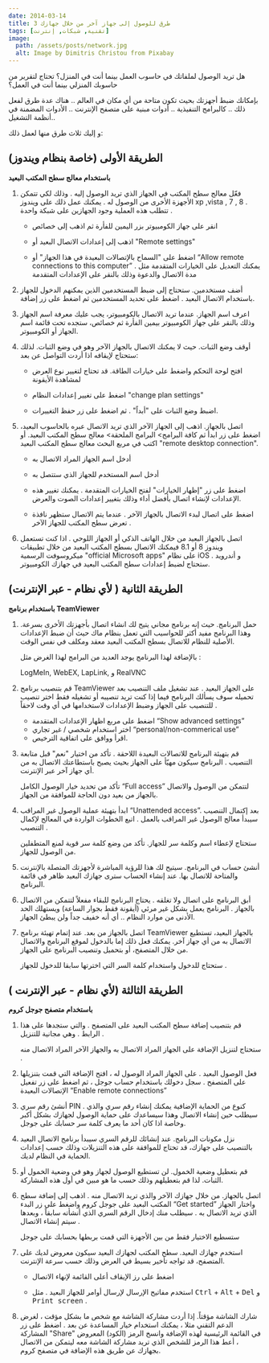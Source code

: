 ```yaml
---
date: 2014-03-14
title: 3 طرق للوصول إلى جهاز آخر من خلال جهازك
tags: [تقنية, شبكات, إنترنت]
image:
  path: /assets/posts/network.jpg
  alt: Image by Dimitris Christou from Pixabay
---
```



هل تريد الوصول لملفاتك في حاسوب العمل بينما أنت في المنزل؟ تحتاج لتقرير من حاسوبك المنزلي بينما أنت في العمل؟ 

بإمكانك ضبط أجهزتك بحيث تكون متاحة من أي مكان في العالم .. هناك عدة طرق لفعل ذلك .. كالبرامج التنفيذية .. أدوات مبنية على متصفح الإنترنت .. الأدوات المضمنة في أنظمة التشغيل..

و إليك ثلاث طرق منها لعمل ذلك:

## الطريقة الأولى (خاصة بنظام ويندوز)

**باستخدام معالج سطح المكتب البعيد**

1. فعّل معالج سطح المكتب في الجهاز الذي تريد الوصول إليه . وذلك لكي تتمكن الأجهزة الأخرى من الوصول له . يمكنك عمل ذلك على ويندوز xp ,vista , 7 , 8 . تتطلب هذه العملية وجود الجهازين على شبكة واحدة .

    * انقر على جهاز الكومبيوتر بزر اليمين للفأرة ثم اذهب إلى خصائص

    * اذهب إلى إعدادات الاتصال البعيد أو "Remote settings"

    * اضغط على "السماح بالإتصالات البعيدة في هذا الجهاز" أو “Allow remote connections to this computer” . يمكنك التعديل على الخيارات المتقدمة مثل مدة الاتصال والدعوة وذلك بالنقر على الإعدادات المتقدمة 

2. أضف مستخدمين. ستحتاج إلى ضبط المستخدمين الذين يمكنهم الدخول للجهاز باستخدام الاتصال البعيد . اضغط على تحديد المستخدمين ثم اضغط على زر إضافة.

3. اعرف اسم الجهاز. عندما تريد الاتصال بالكومبيوتر، يجب عليك معرفة اسم الجهاز وذلك بالنقر على جهاز الكومبيوتر بيمين الفأرة ثم خصائص، ستجده تحت قائمة اسم الجهاز أو الكومبيوتر.

4. أوقف وضع الثبات. حيث لا يمكنك الاتصال بالجهاز الآخر وهو في وضع الثبات. لذلك ستحتاج لإيقافه اذا أردت التواصل عن بعد:

    * افتح لوحة التحكم واضغط على خيارات الطاقة. قد تحتاج لتغيير نوع العرض لمشاهدة الأيقونة

    * اضغط على تغيير إعدادات النظام "change plan settings" 

    * اضبط وضع الثبات على "أبداً" . ثم اضغط على زر حفظ التغييرات.

5.  اتصل بالجهاز. اذهب إلى الجهاز الآخر الذي تريد الاتصال عبره بالحاسوب البعيد، اضغط على زر ابدأ ثم كافة البرامج> البرامج الملحقة> معالج سطح المكتب البعيد. أو اكتب في مربع البحث معالج سطح المكتب البعيد "remote desktop connection".

    * أدخل اسم الجهاز المراد الاتصال به

    * أدخل اسم المستخدم للجهاز الذي ستتصل به 

    * اضغط على زر "إظهار الخيارات" لفتح الخيارات المتقدمة . يمكنك تغيير هذه الإعدادات لإنشاء اتصال بأفضل أداء وذلك بتغيير إعدادات الصوت والعرض.

    * اضغط على اتصال لبدء الاتصال بالجهاز الآخر . عندما يتم الاتصال ستظهر نافذة تعرض سطح المكتب للجهاز الآخر .

6. اتصل بالجهاز البعيد من خلال الهاتف الذكي أو الجهاز اللوحي . اذا كنت تستعمل ويندوز 8 أو 8.1 فيمكنك الاتصال بسطح المكتب البعيد من خلال تطبيقات ميكروسوفت الرسمية "official Microsoft apps" على نظام iOS و أندرويد . ستحتاج لضبط إعدادات سطح المكتب البعيد في جهازك الكومبيوتر.


## الطريقة الثانية ( ﻷي نظام - عبر الإنترنت)

**باستخدام برنامج TeamViewer**

1. حمل البرنامج. حيث إنه برنامج مجاني يتيح لك انشاء اتصال بأجهزتك الأخرى بسرعة. وهذا البرنامج مفيد أكثر للحواسيب التي تعمل بنظام ماك حيث أن ضبط الإعدادات الأصلية للنظام للاتصال بسطح المكتب البعيد معقد ومكلف في نفس الوقت.

     بالإضافة لهذا البرنامج يوجد العديد من البرامج لهذا الغرض مثل :

    LogMeIn, WebEX, LapLink,  و RealVNC

2. قم بتنصيب برنامج TeamViewer على الجهاز البعيد . عند تشغيل ملف التنصيب بعد تحميله سوف يسألك البرنامج فيما إذا كنت تريد تنصيبه أو تشغيله فقط اختر تنصيب للتنصيب على الجهاز وضبط الإعدادات لاستخدامها في أي وقت لاحقاً .

    * اضغط على مربع اظهار الإعدادات المتقدمة  “Show advanced settings” 
    * اختر استخدام شخصي / غير تجاري “personal/non-commerical use”
    * اقرأ ووافق على اتفاقية الترخيص.


3. قم بتهيئة البرنامج للاتصالات البعيدة اللاحقة . تأكد من اختيار "نعم" قبل متابعة التنصيب . البرنامج سيكون مهيّأ على الجهاز بحيث يصبح باستطاعتك الاتصال به من أي جهاز آخر عبر الإنترنت.

    تأكد من تحديد خيار الوصول الكامل “Full access” لتتمكن من الوصول والاتصال بالجهاز من بعيد دون الحاجة للموافقة من الجهاز.

4. ابدأ بتهيئة عملية الوصول غير المراقب “Unattended access”. بعد إكتمال التنصيب سيبدأ معالج الوصول غير المراقب بالعمل . اتبع الخطوات الواردة في المعالج لإكمال التنصيب .

    ستحتاج لإعطاء اسم وكلمة سر للجهاز. تأكد من وضع كلمة سر قوية لمنع المتطفلين من الوصول للجهاز.

5. أنشئ حساب في البرنامج. سيتيح لك هذا للرؤية المباشرة ﻷجهزتك المتصلة بالإنترنت والمتاحة للاتصال بها. عند إنشاء الحساب سترى جهازك البعيد ظاهر في قائمة البرنامج.

6. أبق البرنامج على اتصال ولا تغلقه . يحتاج البرنامج للبقاء مفعلاً لتتمكن من الاتصال بالجهاز . البرنامج يعمل بشكل غير مرئي (أيقونة فقط بجوار الساعة) ويستهلك الحد الأدنى من موارد النظام .. أي أنه خفيف جداً ولن يبطئ الجهاز.

7. اتصل بالجهاز من بعد. عند إتمام تهيئة برنامج TeamViewer بالجهاز البعيد، تستطيع الاتصال به من أي جهاز آخر. يمكنك فعل ذلك إما بالدخول لموقع البرنامج والاتصال من خلال المتصفح، أو بتحميل وتنصيب البرنامج على الجهاز.

    ستحتاج للدخول واستخدام كلمة السر التي اخترتها سابقا للدخول للجهاز .


## الطريقة الثالثة (ﻷي نظام - عبر الإنترنت )

**باستخدام متصفح جوجل كروم**

1. قم بتنصيب إضافة سطح المكتب البعيد على المتصفح . والتي ستجدها على هذا الرابط . وهي مجانية للتنزيل . 

    ستحتاج لتنزيل الإضافة على الجهاز المراد الاتصال به والجهاز الآخر المراد الاتصال منه .

2. فعل الوصول البعيد . على الجهاز المراد الوصول له ، افتح الإضافة التي قمت بتنزيلها على المتصفح . سجل دخولك باستخدام حساب جوجل ، ثم  اضغط على زر تفعيل الإتصالات البعيدة “Enable remote connections”

3. أنشئ رقم سري PIN . كنوع من الحماية الإضافية يمكنك إنشاء رقم سري والذي سيطلب حين إنشاء الاتصال وهذا سيساعدك على حماية الوصول لجهازك بشكل أكبر وخاصة اذا كان أحد ما يعرف كلمة سر حسابك على جوجل.

4. نزل مكونات البرنامج. عند إنشائك للرقم السري سيبدأ برنامج الاتصال البعيد بالتنصيب على جهازك، قد تحتاج للموافقة على هذه التنزيلات وذلك حسب إعدادات الحماية في النظام لديك.

5. قم بتعطيل وضعية الخمول. لن تستطيع الوصول لجهاز وهو في وضعية الخمول أو الثبات. لذا قم بتعطيلهم وذلك حسب ما هو مبين في أول هذه المشاركة.

6. اتصل بالجهاز. من خلال جهازك الآخر والذي تريد الاتصال منه . اذهب إلى إضافة سطح المكتب البعيد على جوجل كروم واضغط على زر البدء “Get started” واختار الجهاز الذي تريد الاتصال به . سيطلب منك إدخال الرقم السري الذي أنشأته سابقاً ، وبعدها سيتم إنشاء الاتصال .

    ستسطيع الاختيار فقط من بين الأجهزة التي قمت بربطها بحسابك على جوجل


7. استخدم جهازك البعيد. سطح المكتب لجهازك البعيد سيكون معروض لديك على المتصفح، قد تواجه تأخير بسيط في العرض وذلك حسب سرعة الإنترنت.

    * اضغط على رز الإيقاف أعلى القائمة لإنهاء الاتصال

    * استخدم مفاتيح الإرسال لإرسال أوامر للجهاز البعيد . مثل <kbd>Ctrl</kbd> + <kbd>Alt</kbd> + <kbd>Del</kbd> و <kbd>Print screen</kbd>  .

8.  شارك الشاشة مؤقتاً. إذا أردت مشاركة الشاشة مع شخص ما بشكل مؤقت ، لغرض الدعم التقني مثلا ، يمكنك استخدام خيار المساعدة عن بعد . اضغط على زر المشاركة "Share" في القائمة الرئيسية لهذه الإضافة وانسخ الرمز (الكود) المعروض ، أعط هذا الرمز للشخص الذي تريد مشاركة الشاشة معه ليتمكن من الاتصال بجهازك عن طريق هذه الإضافة في متصفح كروم.


